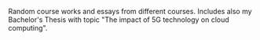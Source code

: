 Random course works and essays from different courses. Includes also my Bachelor's Thesis with topic "The impact of 5G technology on cloud computing".

